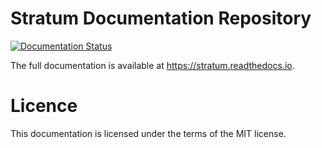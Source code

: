 # Stratum Documentation Repository

[![Documentation Status](https://readthedocs.org/projects/stratum/badge/?version=latest)](https://stratum.readthedocs.io/?badge=latest)

The full documentation is available at https://stratum.readthedocs.io.

# Licence

This documentation is licensed under the terms of the MIT license.



